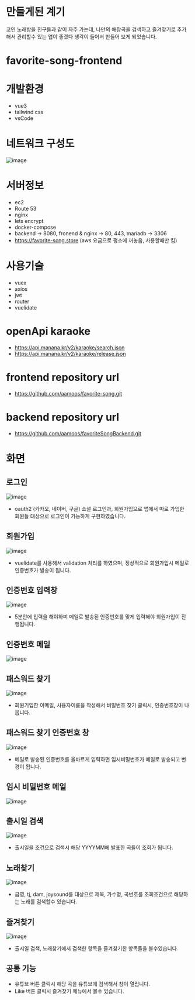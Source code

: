 # 만들게된 계기
코인 노래방을 친구들과 같이 자주 가는데, 나만의 애창곡을 검색하고 즐겨찾기로 추가해서 관리할수 있는 앱이 좋겠다 생각이 들어서 만들어 보게 되었습니다.

# favorite-song-frontend

# 개발환경
- vue3
- tailwind css
- vsCode

# 네트워크 구성도
![image](https://github.com/aamoos/favorite-song/assets/37327676/031f95f5-2e69-4899-a959-051d0378abdf)


# 서버정보
- ec2
- Route 53
- nginx
- lets encrypt
- docker-compose
- backend -> 8080, fronend & nginx -> 80, 443, mariadb -> 3306
- https://favorite-song.store (aws 요금으로 평소에 꺼놓음, 사용할때만 킴)

# 사용기술
- vuex
- axios
- jwt
- router
- vuelidate

# openApi karaoke
- https://api.manana.kr/v2/karaoke/search.json
- https://api.manana.kr/v2/karaoke/release.json

# frontend repository url
- https://github.com/aamoos/favorite-song.git
# backend repository url
- https://github.com/aamoos/favoriteSongBackend.git

# 화면
## 로그인
![image](https://github.com/aamoos/favorite-song/assets/37327676/a23031dd-53ee-45ba-94e8-f9b681b9af67)
- oauth2 (카카오, 네이버, 구글) 소셜 로그인과, 회원가입으로 앱에서 따로 가입한 회원들 대상으로 로그인이 가능하게 구현하였습니다.

## 회원가입
![image](https://github.com/aamoos/favorite-song/assets/37327676/aaf1c30d-3dd3-4b32-b356-853b0cfcee07)
- vuelidate를 사용해서 validation 처리를 하였으며, 정상적으로 회원가입시 메일로 인증번호가 발송이 됩니다.

## 인증번호 입력창
![image](https://github.com/aamoos/favorite-song/assets/37327676/ecd51847-e2c0-4e7e-94e7-167ed16be83e)
- 5분안에 입력을 해야하며 메일로 발송된 인증번호를 맞게 입력해야 회원가입이 진행됩니다.

## 인증번호 메일
![image](https://github.com/aamoos/favorite-song/assets/37327676/2a3612ea-c8a5-4459-92ea-0c92ba0d4109)

## 패스워드 찾기
![image](https://github.com/aamoos/favorite-song/assets/37327676/5d8886bc-2474-4a42-9b30-56a15782738e)
- 회원기입한 이메일, 사용자이름을 작성해서 비밀번호 찾기 클릭시, 인증번호창이 나옵니다.

## 패스워드 찾기 인증번호 창
![image](https://github.com/aamoos/favorite-song/assets/37327676/bef88445-fff0-4ba0-ac04-34b9b92df150)
- 메일로 발송된 인증번호를 올바르게 입력하면 임시비밀번호가 메일로 발송되고 변경이 됩니다.

## 임시 비밀번호 메일
![image](https://github.com/aamoos/favorite-song/assets/37327676/df820a72-a290-42c9-bfb8-dd0861685dc5)

## 출시일 검색
![image](https://github.com/aamoos/favorite-song/assets/37327676/a559b5df-dc1a-42c6-baca-24fa8c29cd5a)
- 출시일을 조건으로 검색시 해당 YYYYMM에 발표한 곡들이 조회가 됩니다.

## 노래찾기
![image](https://github.com/aamoos/favorite-song/assets/37327676/182aa8ac-74e9-41ca-92ea-db12cc261f65)
- 금영, tj, dam, joysound를 대상으로 제목, 가수명, 곡번호를 조회조건으로 해당하는 노래를 검색할수 있습니다.

## 즐겨찾기
![image](https://github.com/aamoos/favorite-song/assets/37327676/700d1e62-97ca-476d-9f1a-00000f518cd2)
- 출시일 검색, 노래찾기에서 검색한 항목을 즐겨찾기한 항목들을 볼수있습니다.

## 공통 기능
- 유튜브 버튼 클릭시 해당 곡을 유튜브에 검색해서 창이 열립니다.
- Like 버튼 클릭시 즐겨찾기 메뉴에서 볼수 있습니다.



